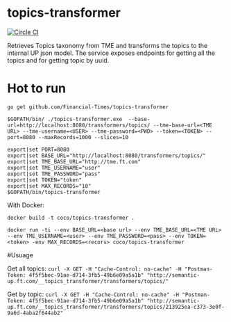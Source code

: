 # topics-transformer

[![Circle CI](https://circleci.com/gh/Financial-Times/topics-transformer/tree/master.png?style=shield)](https://circleci.com/gh/Financial-Times/topics-transformer/tree/master)

Retrieves Topics taxonomy from TME and transforms the topics to the internal UP json model.
The service exposes endpoints for getting all the topics and for getting topic by uuid.

# Hot to run
`go get github.com/Financial-Times/topics-transformer`

`$GOPATH/bin/ ./topics-transformer.exe  --base-url=http://localhost:8080/transformers/topics/ --tme-base-url=<TME URL> --tme-username=<USER> --tme-password=<PWD> --token=<TOKEN> --port=8080 --maxRecords=1000 --slices=10 `                

```
export|set PORT=8080
export|set BASE_URL="http://localhost:8080/transformers/topics/"
export|set TME_BASE_URL="http://tme.ft.com"
export|set TME_USERNAME="user"
export|set TME_PASSWORD="pass"
export|set TOKEN="token"
export|set MAX_RECORDS="10"
$GOPATH/bin/topics-transformer
```

With Docker:

`docker build -t coco/topics-transformer .`

`docker run -ti --env BASE_URL=<base url> --env TME_BASE_URL=<TME URL> --env TME_USERNAME=<user> --env TME_PASSWORD=<pass> --env TOKEN=<token> -env MAX_RECORDS=<recors> coco/topics-transformer`

#Usuage

Get all topics:
`curl -X GET -H "Cache-Control: no-cache" -H "Postman-Token: 4f5f5bec-91ae-d714-3fb5-49b6e09a5a1b" "http://semantic-up.ft.com/__topics_transformer/transformers/topics/"`

Get by topic:
`curl -X GET -H "Cache-Control: no-cache" -H "Postman-Token: 4f5f5bec-91ae-d714-3fb5-49b6e09a5a1b" "http://semantic-up.ft.com/__topics_transformer/transformers/topics/213925ea-c373-3e0f-9a6d-4aba2f644ab2"`